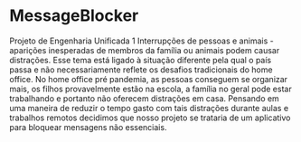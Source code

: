 # MessageBlocker
Projeto de Engenharia Unificada 1
Interrupções de pessoas e animais - aparições inesperadas de membros da família ou animais podem causar distrações. Esse tema está ligado à situação diferente  pela qual o país passa e não necessariamente reflete os desafios tradicionais do home office.  No home office pré pandemia, as pessoas conseguem se organizar mais, os filhos provavelmente estão na escola, a família no geral pode estar trabalhando e portanto não oferecem distrações em casa.
Pensando em uma maneira de reduzir o tempo gasto com tais distrações durante aulas e trabalhos remotos decidimos que nosso projeto se trataria de um aplicativo para bloquear mensagens não essenciais.
